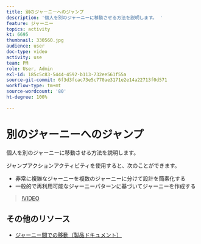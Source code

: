 ```yaml
---
title: 別のジャーニーへのジャンプ
description: '個人を別のジャーニーに移動させる方法を説明します。 '
feature: ジャーニー
topics: activity
kt: 6695
thumbnail: 330560.jpg
audience: user
doc-type: video
activity: use
team: PM
role: User, Admin
exl-id: 185c5c83-5444-4592-b113-732ee561f55a
source-git-commit: 6f3d3fcac73e5c770ae3171e2e14a22713f0d571
workflow-type: tm+mt
source-wordcount: '80'
ht-degree: 100%

---
```


# 別のジャーニーへのジャンプ

個人を別のジャーニーに移動させる方法を説明します。

ジャンプアクションアクティビティを使用すると、次のことができます。

* 非常に複雑なジャーニーを複数のジャーニーに分けて設計を簡素化する
* 一般的で再利用可能なジャーニーパターンに基づいてジャーニーを作成する

>[!VIDEO](https://video.tv.adobe.com/v/330560?quality=12)

## その他のリソース

* [ジャーニー間での移動（製品ドキュメント）](https://experienceleague.adobe.com/docs/journeys/using/building-journeys/about-journey-building/action-activities/jump.html?lang=jp#building-journeys)
